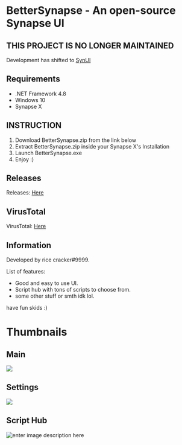 # BetterSynapse - An open-source Synapse UI
## THIS PROJECT IS NO LONGER MAINTAINED
Development has shifted to [SynUI](https://github.com/rice-software/SynUI)

## Requirements
 - .NET Framework 4.8
 - Windows 10
 - Synapse X

## INSTRUCTION

1. Download BetterSynapse.zip from the link below
2. Extract BetterSynapse.zip inside your Synapse X's Installation
3. Launch BetterSynapse.exe
4. Enjoy :)

## Releases
Releases: [Here](https://github.com/khoaScript/BetterSynapse/releases)

## VirusTotal
VirusTotal: [Here](https://www.virustotal.com/gui/file-analysis/MDNkZDMxZGNiZmZjYmZkZmZhZmJhZWFkZmI2Y2UzMGQ6MTYzMTg1NzAzOQ==)

## Information
Developed by rice cracker#9999.

List of features:

 - Good and easy to use UI.
 - Script hub with tons of scripts to choose from.
 - some other stuff or smth idk lol.

have fun skids :)
# Thumbnails
## Main
![](https://cdn.discordapp.com/attachments/864522742095544320/888295524694888488/unknown.png)
## Settings
![](https://cdn.discordapp.com/attachments/864522742095544320/888295559314669598/unknown.png)
## Script Hub
![enter image description here](https://cdn.discordapp.com/attachments/864522742095544320/888295603833040926/unknown.png)
